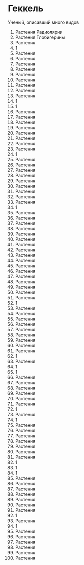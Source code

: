 # Геккель

Ученый, описавший много видов

1.  Растения    Радиолярии
2.  Растения    Глобигерины
3.  Растения
4.  1
5.  Растения
6.  Растения
7.  Растения
8.  Растения
9.  Растения
10. Растения
11. Растения
12. Растения
13. Растения
14. 1
15. 1
16. Растения
17. Растения
18. Растения
19. Растения
20. Растения
21. Растения
22. Растения
23. Растения
24. 1
25. Растения
26. Растения
27. Растения
28. Растения
29. Растения
30. Растения
31. Растения
32. Растения
33. Растения
34. 1
35. Растения
36. Растения
37. Растения
38. Растения
39. Растения
40. Растения
41. Растения
42. Растения
43. Растения
44. Растения
45. Растения
46. Растения
47. Растения
48. Растения
49. Растения
50. Растения
51. Растения
52. 1
53. Растения
54. Растения
55. Растения
56. Растения
57. Растения
58. Растения
59. Растения
60. Растения
61. Растения
62. 1
63. Растения
64. 1
65. 1
66. Растения
67. Растения
68. Растения
69. Растения
70. Растения
71. Растения
72. 1
73. Растения
74. 1
75. Растения
76. Растения
77. Растения
78. Растения
79. Растения
80. Растения
81. Растения
82. 1
83. 1
84. 1
85. Растения
86. Растения
87. Растения
88. Растения
89. Растения
90. Растения
91. Растения
92. 1
93. Растения
94. 1
95. Растения
96. Растения
97. Растения
98. Растения
99. Растения
100. Растения
